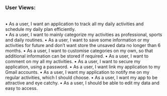 
<h3>User Views:</h3>

<br>•	As a user, I want an application to track all my daily activities and schedule my daily plan efficiently.</br>
•	As a user, I want to mainly categorize my activities as professional, sports and daily routines.
•	As a user, I want to save some information or my activities for future and don’t want store the unsaved data no longer than 6 months.
•	As a user, I want to customise categories on my own, so that additional information can be stored if required.
•	As a user, I want to comment on my all my activities.
•	As a user, I want to secure my application, using a password.
•	As a user, I want link my application to my Gmail accounts.
•	As a user, I want my application to notify me on my regular activities, which I should choose.
•	As a user, I want my app to be attractive and eye catchy.
•	As a user, I should be able to edit my data and easy to access.
